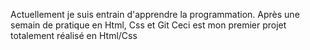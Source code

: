 Actuellement je suis entrain d'apprendre la programmation. Après une semain de pratique en Html, Css et Git
Ceci est mon premier projet totalement réalisé en Html/Css
